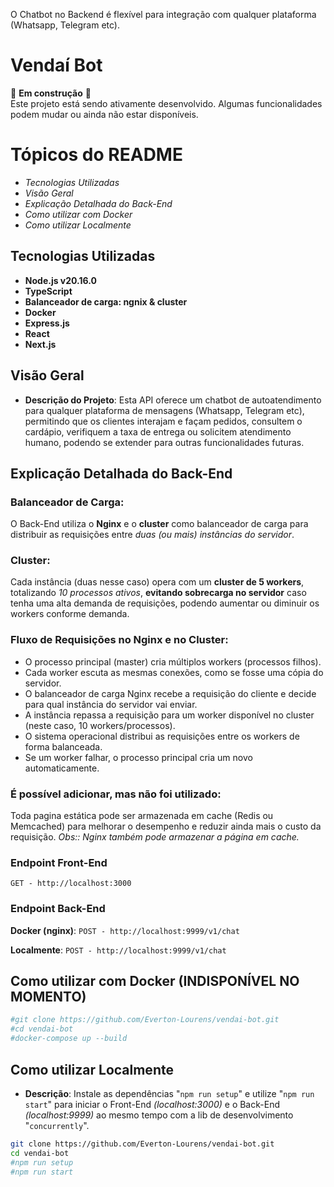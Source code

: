 ﻿﻿O Chatbot no Backend é flexível para integração com qualquer plataforma (Whatsapp, Telegram etc).

# Vendaí Bot

🚧 **Em construção** 🚧  
Este projeto está sendo ativamente desenvolvido. Algumas funcionalidades podem mudar ou ainda não estar disponíveis.

# Tópicos do README
- *Tecnologias Utilizadas*
- *Visão Geral*
- *Explicação Detalhada do Back-End*
- *Como utilizar com Docker*
- *Como utilizar Localmente*

## Tecnologias Utilizadas
- **Node.js v20.16.0**
- **TypeScript**
- **Balanceador de carga: ngnix & cluster**
- **Docker**
- **Express.js**
- **React**
- **Next.js**

## Visão Geral
- **Descrição do Projeto**: Esta API oferece um chatbot de autoatendimento para qualquer plataforma de mensagens (Whatsapp, Telegram etc), permitindo que os clientes interajam e façam pedidos, consultem o cardápio, verifiquem a taxa de entrega ou solicitem atendimento humano, podendo se extender para outras funcionalidades futuras.

## Explicação Detalhada do Back-End

### **Balanceador de Carga**:
O Back-End utiliza o **Nginx** e o **cluster** como balanceador de carga para distribuir as requisições entre *duas (ou mais) instâncias do servidor*.

### **Cluster**:
Cada instância (duas nesse caso) opera com um **cluster de 5 workers**, totalizando *10 processos ativos*, **evitando sobrecarga no servidor** caso tenha uma alta demanda de requisições, podendo aumentar ou diminuir os workers conforme demanda.

### **Fluxo de Requisições no Nginx e no Cluster**:  
- O processo principal (master) cria múltiplos workers (processos filhos).
- Cada worker escuta as mesmas conexões, como se fosse uma cópia do servidor.
- O balanceador de carga Nginx recebe a requisição do cliente e decide para qual instância do servidor vai enviar.
- A instância repassa a requisição para um worker disponível no cluster (neste caso, 10 workers/processos).
- O sistema operacional distribui as requisições entre os workers de forma balanceada.
- Se um worker falhar, o processo principal cria um novo automaticamente.

### **É possível adicionar, mas não foi utilizado**:
Toda pagina estática pode ser armazenada em cache (Redis ou Memcached) para melhorar o desempenho e reduzir ainda mais o custo da requisição.
*Obs:: Nginx também pode armazenar a página em cache.*

### Endpoint Front-End
`GET - http://localhost:3000`

### Endpoint Back-End

**Docker (nginx)**: `POST - http://localhost:9999/v1/chat`

**Localmente**: `POST - http://localhost:9999/v1/chat`

## Como utilizar com Docker (INDISPONÍVEL NO MOMENTO)

```bash
#git clone https://github.com/Everton-Lourens/vendai-bot.git
#cd vendai-bot
#docker-compose up --build
```

## Como utilizar Localmente
- **Descrição**: Instale as dependências "`npm run setup`" e utilize "`npm run start`" para iniciar o Front-End *(localhost:3000)* e o Back-End *(localhost:9999)* ao mesmo tempo com a lib de desenvolvimento "`concurrently`".

```bash
git clone https://github.com/Everton-Lourens/vendai-bot.git
cd vendai-bot
#npm run setup
#npm run start
```